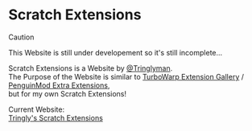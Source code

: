 # Scratch Extensions
>[!CAUTION]
>This Website is still under developement so it's still incomplete...

Scratch Extensions is a Website by [@Tringlyman](https://github.com/Tringlyman).\
The Purpose of the Website is similar to [TurboWarp Extension Gallery](https://extensions.turbowarp.org/) / [PenguinMod Extra Extensions](https://extensions.penguinmod.com/),\
but for my own Scratch Extensions!

Current Website:\
[Tringly's Scratch Extensions](https://sites.google.com/view/tringlys-scratch-extesions/gallery)
